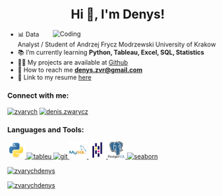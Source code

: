 <h1 align="center">Hi 👋, I'm Denys!</h1>

<img align="right" alt="Coding" width="400" src="https://camo.githubusercontent.com/c1dcb74cc1c1835b1d716f5051499a2814c683c806b15f04b0eba492863703e9/68747470733a2f2f63646e2e6472696262626c652e636f6d2f75736572732f3733303730332f73637265656e73686f74732f363538313234332f6176656e746f2e676966">


- 📊 Data Analyst / Student of Andrzej Frycz Modrzewski University of Krakow
- 📚 I’m currently learning **Python, Tableau, Excel, SQL, Statistics**
- 🧑‍💻 My projects are available at [Github](https://github.com/zvarychdenys/Booking-project)
- 📩 How to reach me **denys.zvr@gmail.com**
- 📝 Link to my resume [here](https://www.canva.com/design/DAFRmIvQFOA/8I5gz_rB6zCrLUK8teNe5g/view?utm_content=DAFRmIvQFOA&utm_campaign=designshare&utm_medium=link&utm_source=publishsharelink)

<h3 align="left">Connect with me:</h3>
<p align="left"> 
<a href="https://linkedin.com/in/zvarych" target="blank"><img align="center" src="https://raw.githubusercontent.com/rahuldkjain/github-profile-readme-generator/master/src/images/icons/Social/linked-in-alt.svg" alt="zvarych" height="30" width="40" /></a>
<a href="https://fb.com/denis.zwarycz" target="blank"><img align="center" src="https://raw.githubusercontent.com/rahuldkjain/github-profile-readme-generator/master/src/images/icons/Social/facebook.svg" alt="denis.zwarycz" height="30" width="40" /></a>
</p>

<h3 align="left">Languages and Tools:</h3>
<p align="left">  <a href="https://www.python.org" target="_blank" rel="noreferrer"> <img src="https://raw.githubusercontent.com/devicons/devicon/master/icons/python/python-original.svg" alt="python" width="40" height="40"/> <a href="https://public.tableau.com/app/profile/denys.zvarych/viz/booking_dashboard/Dashboard2?publish=yes" target="_blank" rel="noreferrer"> <img src="https://i0.wp.com/sybyl.com/wp-content/uploads/2019/11/Tableau-Logo-for-website.jpg?ssl=1" alt="tableu" width="40" height="40"/> 
</a><a href="https://git-scm.com/" target="_blank" rel="noreferrer"> <img src="https://www.vectorlogo.zone/logos/git-scm/git-scm-icon.svg" alt="git" width="40" height="40"/> </a><a href="https://www.mysql.com/" target="_blank" rel="noreferrer"> <img src="https://raw.githubusercontent.com/devicons/devicon/master/icons/mysql/mysql-original-wordmark.svg" alt="mysql" width="40" height="40"/> </a> <a href="https://pandas.pydata.org/" target="_blank" rel="noreferrer"> <img src="https://raw.githubusercontent.com/devicons/devicon/2ae2a900d2f041da66e950e4d48052658d850630/icons/pandas/pandas-original.svg" alt="pandas" width="40" height="40"/> </a> <a href="https://www.postgresql.org" target="_blank" rel="noreferrer"> <img src="https://raw.githubusercontent.com/devicons/devicon/master/icons/postgresql/postgresql-original-wordmark.svg" alt="postgresql" width="40" height="40"/> </a></a> <a href="https://seaborn.pydata.org/" target="_blank" rel="noreferrer"> <img src="https://pbs.twimg.com/media/EhGuwXWXgAEERcn.png" alt="seaborn" width="40" height="40"/> 
</p>

<p><img align="center" src="https://github-readme-stats.vercel.app/api/top-langs?username=zvarychdenys&show_icons=true&locale=en&layout=compact" alt="zvarychdenys" /></p>

<p><img align="center" src="https://github-readme-streak-stats.herokuapp.com/?user=zvarychdenys&" alt="zvarychdenys" /></p>
